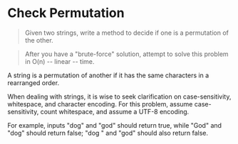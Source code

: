 # Check Permutation

> Given two strings, write a method to decide if one is a permutation of the other.

> After you have a "brute-force" solution, attempt to solve this problem in O(n) -- linear -- time.

A string is a permutation of another if it has the same characters in a rearranged order.

When dealing with strings, it is wise to seek clarification on case-sensitivity, whitespace, and character encoding. For this problem, assume case-sensitivity, count whitespace, and assume a UTF-8 encoding. 

For example, inputs "dog" and "god" should return true, while "God" and "dog" should return false; "dog " and "god" should also return false.
